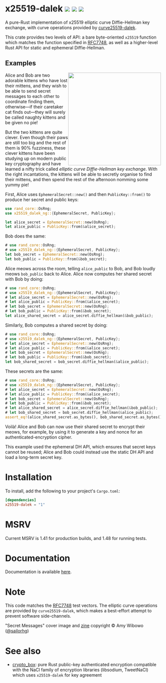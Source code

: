 # x25519-dalek  [![](https://img.shields.io/crates/v/x25519-dalek.svg)](https://crates.io/crates/x25519-dalek) [![](https://docs.rs/x25519-dalek/badge.svg)](https://docs.rs/x25519-dalek) [![](https://travis-ci.org/dalek-cryptography/x25519-dalek.svg?branch=master)](https://travis-ci.org/dalek-cryptography/x25519-dalek)

A pure-Rust implementation of x25519 elliptic curve Diffie-Hellman key exchange,
with curve operations provided by
[curve25519-dalek](https://github.com/dalek-cryptography/curve25519-dalek).

This crate provides two levels of API: a bare byte-oriented `x25519`
function which matches the function specified in [RFC7748][rfc7748], as
well as a higher-level Rust API for static and ephemeral Diffie-Hellman.

## Examples

<a href="https://shop.bubblesort.io">
<img
  style="float: right; width: auto; height: 300px;"
  src="https://raw.githubusercontent.com/dalek-cryptography/x25519-dalek/master/res/bubblesort-zines-secret-messages-cover.jpeg"/>
</a>

Alice and Bob are two adorable kittens who have lost their mittens, and they
wish to be able to send secret messages to each other to coordinate finding
them, otherwise—if their caretaker cat finds out—they will surely be called
naughty kittens and be given no pie!

But the two kittens are quite clever.  Even though their paws are still too big
and the rest of them is 90% fuzziness, these clever kittens have been studying
up on modern public key cryptography and have learned a nifty trick called
*elliptic curve Diffie-Hellman key exchange*.  With the right incantations, the
kittens will be able to secretly organise to find their mittens, and then spend
the rest of the afternoon nomming some yummy pie!

First, Alice uses `EphemeralSecret::new()` and then
`PublicKey::from()` to produce her secret and public keys:

```rust
use rand_core::OsRng;
use x25519_dalek_ng::{EphemeralSecret, PublicKey};

let alice_secret = EphemeralSecret::new(OsRng);
let alice_public = PublicKey::from(&alice_secret);
```

Bob does the same:

```rust
# use rand_core::OsRng;
# use x25519_dalek_ng::{EphemeralSecret, PublicKey};
let bob_secret = EphemeralSecret::new(OsRng);
let bob_public = PublicKey::from(&bob_secret);
```

Alice meows across the room, telling `alice_public` to Bob, and Bob
loudly meows `bob_public` back to Alice.  Alice now computes her
shared secret with Bob by doing:

```rust
# use rand_core::OsRng;
# use x25519_dalek_ng::{EphemeralSecret, PublicKey};
# let alice_secret = EphemeralSecret::new(OsRng);
# let alice_public = PublicKey::from(&alice_secret);
# let bob_secret = EphemeralSecret::new(OsRng);
# let bob_public = PublicKey::from(&bob_secret);
let alice_shared_secret = alice_secret.diffie_hellman(&bob_public);
```

Similarly, Bob computes a shared secret by doing:

```rust
# use rand_core::OsRng;
# use x25519_dalek_ng::{EphemeralSecret, PublicKey};
# let alice_secret = EphemeralSecret::new(OsRng);
# let alice_public = PublicKey::from(&alice_secret);
# let bob_secret = EphemeralSecret::new(OsRng);
# let bob_public = PublicKey::from(&bob_secret);
let bob_shared_secret = bob_secret.diffie_hellman(&alice_public);
```

These secrets are the same:

```rust
# use rand_core::OsRng;
# use x25519_dalek_ng::{EphemeralSecret, PublicKey};
# let alice_secret = EphemeralSecret::new(OsRng);
# let alice_public = PublicKey::from(&alice_secret);
# let bob_secret = EphemeralSecret::new(OsRng);
# let bob_public = PublicKey::from(&bob_secret);
# let alice_shared_secret = alice_secret.diffie_hellman(&bob_public);
# let bob_shared_secret = bob_secret.diffie_hellman(&alice_public);
assert_eq!(alice_shared_secret.as_bytes(), bob_shared_secret.as_bytes());
```

Voilà!  Alice and Bob can now use their shared secret to encrypt their
meows, for example, by using it to generate a key and nonce for an
authenticated-encryption cipher.

This example used the ephemeral DH API, which ensures that secret keys
cannot be reused; Alice and Bob could instead use the static DH API
and load a long-term secret key.

# Installation

To install, add the following to your project's `Cargo.toml`:

```toml
[dependencies]
x25519-dalek = "1"
```

# MSRV

Current MSRV is 1.41 for production builds, and 1.48 for running tests.

# Documentation

Documentation is available [here](https://docs.rs/x25519-dalek).

# Note

This code matches the [RFC7748][rfc7748] test vectors.
The elliptic curve
operations are provided by `curve25519-dalek`, which makes a best-effort
attempt to prevent software side-channels.

"Secret Messages" cover image and [zine](https://shop.bubblesort.io/products/secret-messages-zine)
copyright © Amy Wibowo ([@sailorhg](https://twitter.com/sailorhg))

[rfc7748]: https://tools.ietf.org/html/rfc7748

# See also

- [crypto_box]: pure Rust public-key authenticated encryption compatible with
  the NaCl family of encryption libraries (libsodium, TweetNaCl) which uses
  `x25519-dalek` for key agreement

[crypto_box]: https://github.com/RustCrypto/AEADs/tree/master/crypto_box
